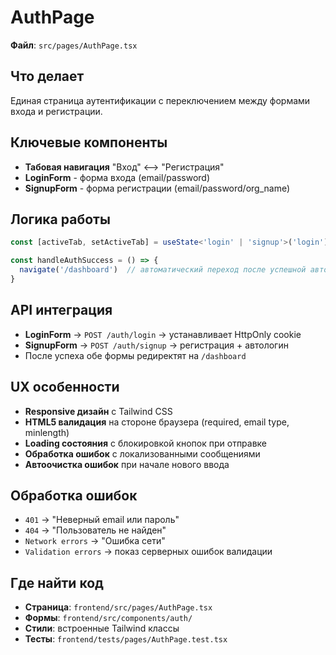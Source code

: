# AuthPage

**Файл**: `src/pages/AuthPage.tsx`

## Что делает
Единая страница аутентификации с переключением между формами входа и регистрации.

## Ключевые компоненты
- **Табовая навигация** "Вход" ⟷ "Регистрация"
- **LoginForm** - форма входа (email/password)
- **SignupForm** - форма регистрации (email/password/org_name)

## Логика работы
```typescript
const [activeTab, setActiveTab] = useState<'login' | 'signup'>('login')

const handleAuthSuccess = () => {
  navigate('/dashboard')  // автоматический переход после успешной авторизации
}
```

## API интеграция
- **LoginForm** → `POST /auth/login` → устанавливает HttpOnly cookie
- **SignupForm** → `POST /auth/signup` → регистрация + автологин
- После успеха обе формы редиректят на `/dashboard`

## UX особенности
- **Responsive дизайн** с Tailwind CSS
- **HTML5 валидация** на стороне браузера (required, email type, minlength)
- **Loading состояния** с блокировкой кнопок при отправке
- **Обработка ошибок** с локализованными сообщениями
- **Автоочистка ошибок** при начале нового ввода

## Обработка ошибок
- `401` → "Неверный email или пароль"
- `404` → "Пользователь не найден"
- `Network errors` → "Ошибка сети"
- `Validation errors` → показ серверных ошибок валидации

## Где найти код
- **Страница**: `frontend/src/pages/AuthPage.tsx`
- **Формы**: `frontend/src/components/auth/`
- **Стили**: встроенные Tailwind классы
- **Тесты**: `frontend/tests/pages/AuthPage.test.tsx`